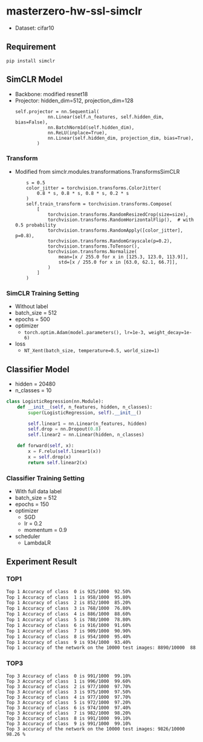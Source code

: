 # masterzero-hw-ssl-simclr
- Dataset: cifar10 

## Requirement
`pip install simclr`

## SimCLR Model
- Backbone: modified resnet18
- Projector: hidden_dim=512, projection_dim=128
    ```python=
    self.projector = nn.Sequential(
                nn.Linear(self.n_features, self.hidden_dim, bias=False),
                nn.BatchNorm1d(self.hidden_dim),
                nn.ReLU(inplace=True),
                nn.Linear(self.hidden_dim, projection_dim, bias=True),
            )
    ```
### Transform
- Modified from simclr.modules.transformations.TransformsSimCLR
    ```python=
        s = 0.5
        color_jitter = torchvision.transforms.ColorJitter(
            0.8 * s, 0.8 * s, 0.8 * s, 0.2 * s
        )
        self.train_transform = torchvision.transforms.Compose(
            [
                torchvision.transforms.RandomResizedCrop(size=size),
                torchvision.transforms.RandomHorizontalFlip(),  # with 0.5 probability
                torchvision.transforms.RandomApply([color_jitter], p=0.8),
                torchvision.transforms.RandomGrayscale(p=0.2),
                torchvision.transforms.ToTensor(),
                torchvision.transforms.Normalize(
                    mean=[x / 255.0 for x in [125.3, 123.0, 113.9]],
                    std=[x / 255.0 for x in [63.0, 62.1, 66.7]],
                )
            ]
        )
    ```
### SimCLR Training Setting
- Without label
- batch_size = 512
- epochs = 500
- optimizer
  - `torch.optim.Adam(model.parameters(), lr=1e-3, weight_decay=1e-6)`
- loss
  - `NT_Xent(batch_size, temperature=0.5, world_size=1)`

## Classifier Model
- hidden = 20480
- n_classes = 10
```python
class LogisticRegression(nn.Module):
    def __init__(self, n_features, hidden, n_classes):
        super(LogisticRegression, self).__init__()

        self.linear1 = nn.Linear(n_features, hidden)
        self.drop = nn.Dropout(0.8)
        self.linear2 = nn.Linear(hidden, n_classes)

    def forward(self, x):
        x = F.relu(self.linear1(x))
        x = self.drop(x)
        return self.linear2(x)
```
### Classifier Training Setting
- With full data label
- batch_size = 512
- epochs = 150
- optimizer
  - SGD
  - lr = 0.2
  - momentum = 0.9
- scheduler
  - LambdaLR

## Experiment Result
### TOP1
```bash
Top 1 Accuracy of class  0 is 925/1000  92.50%
Top 1 Accuracy of class  1 is 958/1000  95.80%
Top 1 Accuracy of class  2 is 852/1000  85.20%
Top 1 Accuracy of class  3 is 768/1000  76.80%
Top 1 Accuracy of class  4 is 886/1000  88.60%
Top 1 Accuracy of class  5 is 788/1000  78.80%
Top 1 Accuracy of class  6 is 916/1000  91.60%
Top 1 Accuracy of class  7 is 909/1000  90.90%
Top 1 Accuracy of class  8 is 954/1000  95.40%
Top 1 Accuracy of class  9 is 934/1000  93.40%
Top 1 accuracy of the network on the 10000 test images: 8890/10000  88.90 %
```
### TOP3
```
Top 3 Accuracy of class  0 is 991/1000  99.10%
Top 3 Accuracy of class  1 is 996/1000  99.60%
Top 3 Accuracy of class  2 is 977/1000  97.70%
Top 3 Accuracy of class  3 is 975/1000  97.50%
Top 3 Accuracy of class  4 is 977/1000  97.70%
Top 3 Accuracy of class  5 is 972/1000  97.20%
Top 3 Accuracy of class  6 is 974/1000  97.40%
Top 3 Accuracy of class  7 is 982/1000  98.20%
Top 3 Accuracy of class  8 is 991/1000  99.10%
Top 3 Accuracy of class  9 is 991/1000  99.10%
Top 3 accuracy of the network on the 10000 test images: 9826/10000  98.26 %
```
